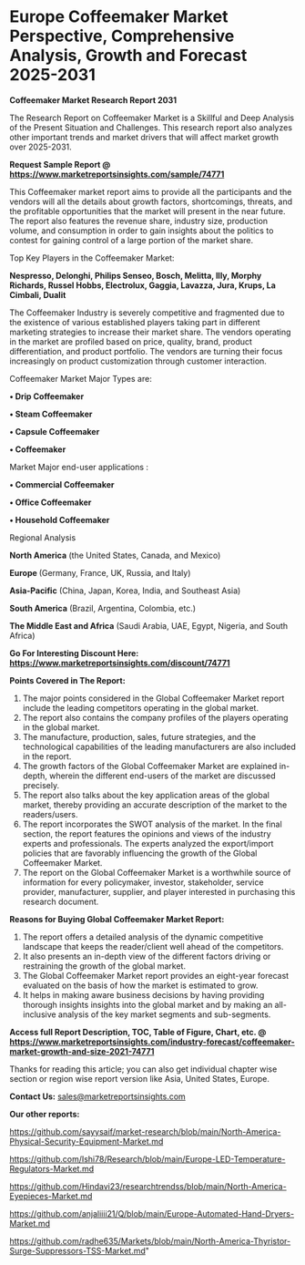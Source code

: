# Europe Coffeemaker Market Perspective, Comprehensive Analysis, Growth and Forecast 2025-2031

<strong>Coffeemaker Market Research Report 2031</strong>

The Research Report on Coffeemaker Market is a Skillful and Deep Analysis of the Present Situation and Challenges. This research report also analyzes other important trends and market drivers that will affect market growth over 2025-2031.

<strong>Request Sample Report @ <a href=https://www.marketreportsinsights.com/sample/74771>https://www.marketreportsinsights.com/sample/74771</a></strong>

This Coffeemaker market report aims to provide all the participants and the vendors will all the details about growth factors, shortcomings, threats, and the profitable opportunities that the market will present in the near future. The report also features the revenue share, industry size, production volume, and consumption in order to gain insights about the politics to contest for gaining control of a large portion of the market share.

Top Key Players in the Coffeemaker Market:

<strong>Nespresso, Delonghi, Philips Senseo, Bosch, Melitta, Illy, Morphy Richards, Russel Hobbs, Electrolux, Gaggia, Lavazza, Jura, Krups, La Cimbali, Dualit</strong>

The Coffeemaker Industry is severely competitive and fragmented due to the existence of various established players taking part in different marketing strategies to increase their market share. The vendors operating in the market are profiled based on price, quality, brand, product differentiation, and product portfolio. The vendors are turning their focus increasingly on product customization through customer interaction.

Coffeemaker Market Major Types are:

<strong>• Drip Coffeemaker

• Steam Coffeemaker

• Capsule Coffeemaker

• Coffeemaker</strong>

Market Major end-user applications :

<strong>• Commercial Coffeemaker

• Office Coffeemaker

• Household Coffeemaker</strong>

Regional Analysis

</u><strong><b>North America</b></strong> (the United States, Canada, and Mexico)

<strong><b>Europe </b></strong>(Germany, France, UK, Russia, and Italy)

<strong><b>Asia-Pacific</b></strong> (China, Japan, Korea, India, and Southeast Asia)

<strong><b>South America</b></strong> (Brazil, Argentina, Colombia, etc.)

<strong><b>The Middle East and Africa</b></strong> (Saudi Arabia, UAE, Egypt, Nigeria, and South Africa)

<strong>Go For Interesting Discount Here: <a href=https://www.marketreportsinsights.com/discount/74771>https://www.marketreportsinsights.com/discount/74771</a></strong>

<strong>Points Covered in The Report:</strong>
<ol>
  <li>The major points considered in the Global Coffeemaker Market report include the leading competitors operating in the global market.</li>
  <li>The report also contains the company profiles of the players operating in the global market.</li>
  <li>The manufacture, production, sales, future strategies, and the technological capabilities of the leading manufacturers are also included in the report.</li>
  <li>The growth factors of the Global Coffeemaker Market are explained in-depth, wherein the different end-users of the market are discussed precisely.</li>
  <li>The report also talks about the key application areas of the global market, thereby providing an accurate description of the market to the readers/users.</li>
  <li>The report incorporates the SWOT analysis of the market. In the final section, the report features the opinions and views of the industry experts and professionals. The experts analyzed the export/import policies that are favorably influencing the growth of the Global Coffeemaker Market.</li>
  <li>The report on the Global Coffeemaker Market is a worthwhile source of information for every policymaker, investor, stakeholder, service provider, manufacturer, supplier, and player interested in purchasing this research document.</li>
</ol>
<strong>Reasons for Buying Global Coffeemaker Market Report:</strong>

<ol>
  <li>The report offers a detailed analysis of the dynamic competitive landscape that keeps the reader/client well ahead of the competitors.</li>
  <li>It also presents an in-depth view of the different factors driving or restraining the growth of the global market.</li>
  <li>The Global Coffeemaker Market report provides an eight-year forecast evaluated on the basis of how the market is estimated to grow.</li>
  <li>It helps in making aware business decisions by having providing thorough insights insights into the global market and by making an all-inclusive analysis of the key market segments and sub-segments.</li>
</ol>
<strong>Access full Report Description, TOC, Table of Figure, Chart, etc. @ <a href=https://www.marketreportsinsights.com/industry-forecast/coffeemaker-market-growth-and-size-2021-74771>https://www.marketreportsinsights.com/industry-forecast/coffeemaker-market-growth-and-size-2021-74771</a></strong>


Thanks for reading this article; you can also get individual chapter wise section or region wise report version like Asia, United States, Europe.

<strong>Contact Us:</strong>
sales@marketreportsinsights.com

<strong>Our other reports:</strong>

<a href=https://github.com/sayysaif/market-research/blob/main/North-America-Physical-Security-Equipment-Market.md>https://github.com/sayysaif/market-research/blob/main/North-America-Physical-Security-Equipment-Market.md</a>

<a href=https://github.com/Ishi78/Research/blob/main/Europe-LED-Temperature-Regulators-Market.md>https://github.com/Ishi78/Research/blob/main/Europe-LED-Temperature-Regulators-Market.md</a>

<a href=https://github.com/Hindavi23/researchtrendss/blob/main/North-America-Eyepieces-Market.md>https://github.com/Hindavi23/researchtrendss/blob/main/North-America-Eyepieces-Market.md</a>

<a href=https://github.com/anjaliiii21/Q/blob/main/Europe-Automated-Hand-Dryers-Market.md>https://github.com/anjaliiii21/Q/blob/main/Europe-Automated-Hand-Dryers-Market.md</a>

<a href=https://github.com/radhe635/Markets/blob/main/North-America-Thyristor-Surge-Suppressors-TSS-Market.md>https://github.com/radhe635/Markets/blob/main/North-America-Thyristor-Surge-Suppressors-TSS-Market.md</a>"

